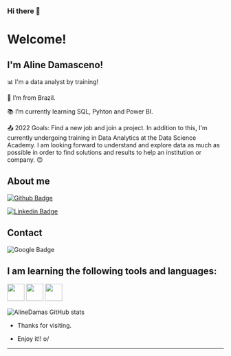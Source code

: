 ### Hi there 👋

# Welcome!

 

## I'm Aline Damasceno!


 

📊 I'm a data analyst by training!

:house_with_garden: I’m from Brazil.

:books: I’m currently learning SQL, Pyhton and Power BI.

:outbox_tray: 2022 Goals:  Find a new job and join a project. In addition to this, I'm currently undergoing training in Data Analytics at the Data Science Academy. I am looking forward to understand and explore data as much as possible in order to find solutions and results to help an institution or company.  :blush:


 

## About me

[![Github Badge](https://img.shields.io/badge/-Github-000?style=flat-square&logo=Github&logoColor=white&link=https://github.com/AlineDamas)](https://github.com/AlineDamas)

[![Linkedin Badge](https://img.shields.io/badge/-LinkedIn-blue?style=flat-square&logo=Linkedin&logoColor=white&link=https://linkedin.com/in/aline-damasceno-111144aa/)]( https://linkedin.com/in/aline-damasceno-111144aa/)

## Contact
![Google Badge](https://img.shields.io/badge/Gmail-D14836?style=for-the-badge&logo=gmail&logoColor=alimoreiradamas@gmail.com)
    
## I am learning the following tools and languages: 

<img src="https://cdn.jsdelivr.net/gh/devicons/devicon/icons/python/python-original-wordmark.svg" width="40" height="40"/>
<img src="https://cdn.jsdelivr.net/gh/devicons/devicon/icons/rstudio/rstudio-original.svg" width="40" height="40" />
<img src="https://cdn.jsdelivr.net/gh/devicons/devicon/icons/microsoftsqlserver/microsoftsqlserver-plain-wordmark.svg" width="40" height="40"/ i class="devicon-microsoftsqlserver-plain-wordmark colored"/i>

![AlineDamas GitHub stats](https://github-readme-stats.vercel.app/api?username=AlineDamas&show_icons=true&theme=radical)

- Thanks for visiting.

- Enjoy it!! o/

----------------------------------------------------------------------------------




